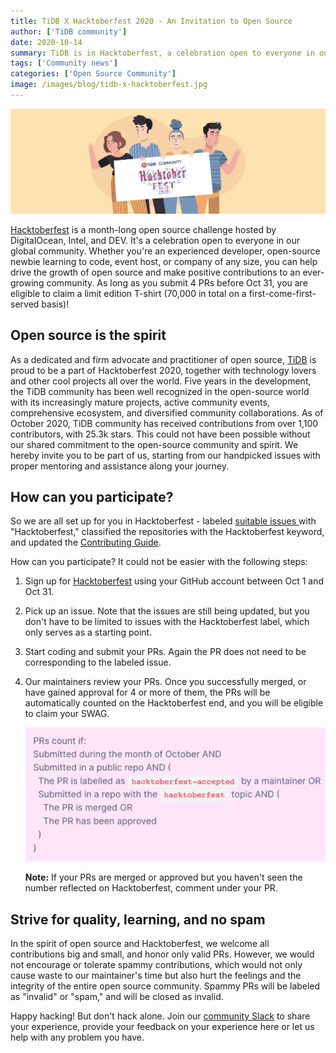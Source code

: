 ```yaml
---
title: TiDB X Hacktoberfest 2020 - An Invitation to Open Source
author: ['TiDB community']
date: 2020-10-14
summary: TiDB is in Hacktoberfest, a celebration open to everyone in our global community. Whether you're an experienced developer or an open-source newbie learning to code, you can help drive the growth of open source and make positive contributions to the ever-growing TiDB community.
tags: ['Community news']
categories: ['Open Source Community']
image: /images/blog/tidb-x-hacktoberfest.jpg
---
```


![TiDB X Hacktoberfest 2020](media/tidb-x-hacktoberfest.jpg)

[Hacktoberfest](https://hacktoberfest.digitalocean.com) is a month-long open source challenge hosted by DigitalOcean, Intel, and DEV. It's a celebration open to everyone in our global community. Whether you're an experienced developer, open-source newbie learning to code, event host, or company of any size, you can help drive the growth of open source and make positive contributions to an ever-growing community. As long as you submit 4 PRs before Oct 31, you are eligible to claim a limit edition T-shirt (70,000 in total on a first-come-first-served basis)!  

## Open source is the spirit 

As a dedicated and firm advocate and practitioner of open source, [TiDB](https://github.com/pingcap/tidb) is proud to be a part of Hacktoberfest 2020, together with technology lovers and other cool projects all over the world. Five years in the development, the TiDB community has been well recognized in the open-source world with its increasingly mature projects, active community events, comprehensive ecosystem, and diversified community collaborations. As of October 2020, TiDB community has received contributions from over 1,100 contributors, with 25.3k stars. This could not have been possible without our shared commitment to the open-source community and spirit. We hereby invite you to be part of us, starting from our handpicked issues with proper mentoring and assistance along your journey.  

## How can you participate?

So we are all set up for you in Hacktoberfest - labeled [suitable issues ](https://github.com/pingcap/community/tree/master/Hacktoberfest)with "Hacktoberfest," classified the repositories with the Hacktoberfest keyword, and updated the [Contributing Guide](https://github.com/pingcap/community/blob/master/contributors/README.md).      

How can you participate? It could not be easier with the following steps: 

1. Sign up for [Hacktoberfest](https://hacktoberfest.digitalocean.com/login) using your GitHub account between Oct 1 and Oct 31.
2. Pick up an issue. Note that the issues are still being updated, but you don't have to be limited to issues with the Hacktoberfest label, which only serves as a starting point.  
3. Start coding and submit your PRs. Again the PR does not need to be corresponding to the labeled issue. 
4. Our maintainers review your PRs. Once you successfully merged, or have gained approval for 4 or more of them, the PRs will be automatically counted on the Hacktoberfest end, and you will be eligible to claim your SWAG.

    ![PR gains approval](media/pr-gains-approval.jpg)

    **Note:** If your PRs are merged or approved but you haven't seen the number reflected on Hacktoberfest, comment under your PR.

## Strive for quality, learning, and no spam 

In the spirit of open source and Hacktoberfest, we welcome all contributions big and small, and honor only valid PRs. However, we would not encourage or tolerate spammy contributions, which would not only cause waste to our maintainer's time but also hurt the feelings and the integrity of the entire open source community. Spammy PRs will be labeled as "invalid" or "spam," and will be closed as invalid.

Happy hacking! But don't hack alone. Join our [community Slack](https://slack.tidb.io/invite?team=tidb-community&channel=everyone&ref=pingcap) to share your experience, provide your feedback on your experience here or let us help with any problem you have. 

